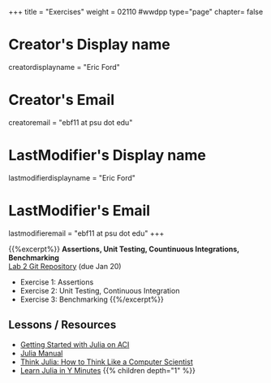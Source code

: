+++
title = "Exercises"
weight = 02110  #wwdpp
type="page"
chapter= false

# Creator's Display name
creatordisplayname = "Eric Ford"
# Creator's Email
creatoremail = "ebf11 at psu dot edu"
# LastModifier's Display name
lastmodifierdisplayname = "Eric Ford"
# LastModifier's Email
lastmodifieremail = "ebf11 at psu dot edu"
+++

{{%excerpt%}}
<b>Assertions, Unit Testing, Countinuous Integrations, Benchmarking</b><br />
[Lab 2 Git Repository](https://github.com/PsuAstro528/lab2-start) (due Jan 20)

- Exercise 1: Assertions
- Exercise 2: Unit Testing, Continuous Integration
- Exercise 3: Benchmarking
{{%/excerpt%}}

## Lessons / Resources
- [Getting Started with Julia on ACI](/lessons/week1/how-to-use-aci)
- [Julia Manual](http://docs.julialang.org/en/v1.0/)
- [Think Julia: How to Think Like a Computer Scientist](https://benlauwens.github.io/ThinkJulia.jl/latest/book.html)
- [Learn Julia in Y Minutes](https://learnxinyminutes.com/docs/julia/)
{{% children depth="1" %}}
